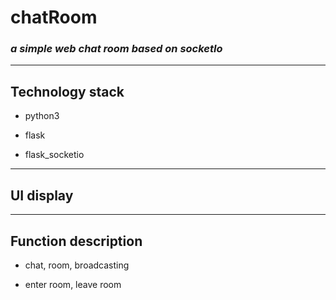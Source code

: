 # **chatRoom**

### _a simple web chat room based on socketIo_

---

## **Technology stack**

- python3

- flask

- flask_socketio

---

## **UI display**

---

## **Function description**

- chat, room, broadcasting

- enter room, leave room
